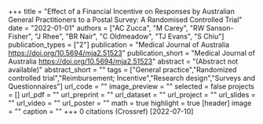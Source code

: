 +++
title = "Effect of a Financial Incentive on Responses by Australian General Practitioners to a Postal Survey: A Randomised Controlled Trial"
date = "2022-01-01"
authors = ["AC Zucca", "M Carey", "RW Sanson-Fisher", "J Rhee", "BR Nair", "C Oldmeadow", "TJ Evans", "S Chiu"]
publication_types = ["2"]
publication = "Medical Journal of Australia https://doi.org/10.5694/mja2.51523"
publication_short = "Medical Journal of Australia https://doi.org/10.5694/mja2.51523"
abstract = "(Abstract not available)"
abstract_short = ""
tags = ["General practice","Randomized controlled trial","Reimbursement; Incentive","Research design","Surveys and Questionnaires"]
url_code = ""
image_preview = ""
selected = false
projects = []
url_pdf = ""
url_preprint = ""
url_dataset = ""
url_project = ""
url_slides = ""
url_video = ""
url_poster = ""
math = true
highlight = true
[header]
image = ""
caption = ""
+++
0 citations (Crossref) [2022-07-10]
